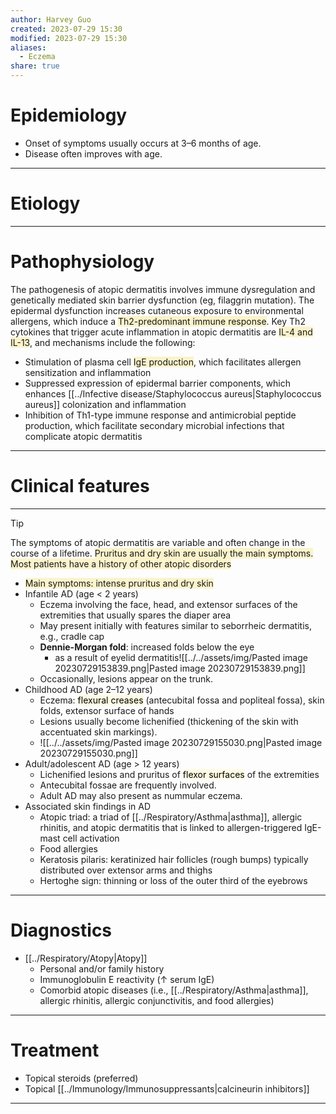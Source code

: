 ```yaml
---
author: Harvey Guo
created: 2023-07-29 15:30
modified: 2023-07-29 15:30
aliases:
  - Eczema
share: true
---
```

# Epidemiology
- Onset of symptoms usually occurs at 3–6 months of age. 
- Disease often improves with age.

---
# Etiology


---
# Pathophysiology
The pathogenesis of atopic dermatitis involves immune dysregulation and genetically mediated skin barrier dysfunction (eg, filaggrin mutation).  The epidermal dysfunction increases cutaneous exposure to environmental allergens, which induce a <span style="background:rgba(240, 200, 0, 0.2)">Th2-predominant immune response</span>.  Key Th2 cytokines that trigger acute inflammation in atopic dermatitis are <span style="background:rgba(240, 200, 0, 0.2)">IL-4 and IL-13</span>, and mechanisms include the following:
- Stimulation of plasma cell <span style="background:rgba(240, 200, 0, 0.2)">IgE production</span>, which facilitates allergen sensitization and inflammation
- Suppressed expression of epidermal barrier components, which enhances [[../Infective disease/Staphylococcus aureus|Staphylococcus aureus]] colonization and inflammation
- Inhibition of Th1-type immune response and antimicrobial peptide production, which facilitate secondary microbial infections that complicate atopic dermatitis

---
# Clinical features
---
>[!tip] 
>The symptoms of atopic dermatitis are variable and often change in the course of a lifetime. <span style="background:rgba(240, 200, 0, 0.2)">Pruritus and dry skin are usually the main symptoms.</span>
><span style="background:rgba(240, 200, 0, 0.2)">Most patients have a history of other atopic disorders</span>

- <span style="background:rgba(240, 200, 0, 0.2)">Main symptoms: intense pruritus and dry skin </span>
- Infantile AD (age < 2 years)
	- Eczema involving the face, head, and extensor surfaces of the extremities that usually spares the diaper area 
	- May present initially with features similar to seborrheic dermatitis, e.g., cradle cap
	- **Dennie-Morgan fold**: increased folds below the eye 
		- as a result of eyelid dermatitis![[../../assets/img/Pasted image 20230729153839.png|Pasted image 20230729153839.png]]
	- Occasionally, lesions appear on the trunk. 
- Childhood AD (age 2–12 years)
	- Eczema: <mark style="background: #FFF3A34A;">flexural creases</mark> (antecubital fossa and popliteal fossa), skin folds, extensor surface of hands 
	- Lesions usually become lichenified (thickening of the skin with accentuated skin markings).
	- ![[../../assets/img/Pasted image 20230729155030.png|Pasted image 20230729155030.png]]
- Adult/adolescent AD (age > 12 years)
	- Lichenified lesions and pruritus of <mark style="background: #FFF3A34A;">flexor surfaces</mark> of the extremities 
	- Antecubital fossae are frequently involved. 
	- Adult AD may also present as nummular eczema.
- Associated skin findings in AD
	- Atopic triad: a triad of [[../Respiratory/Asthma|asthma]], allergic rhinitis, and atopic dermatitis that is linked to allergen-triggered IgE-mast cell activation
	- Food allergies
	- Keratosis pilaris: keratinized hair follicles (rough bumps) typically distributed over extensor arms and thighs
	- Hertoghe sign: thinning or loss of the outer third of the eyebrows
 
---
# Diagnostics
- [[../Respiratory/Atopy|Atopy]]
	- Personal and/or family history
	- Immunoglobulin E reactivity (↑ serum IgE) 
	- Comorbid atopic diseases (i.e., [[../Respiratory/Asthma|asthma]], allergic rhinitis, allergic conjunctivitis, and food allergies)

---
# Treatment
- Topical steroids (preferred)
- Topical [[../Immunology/Immunosuppressants|calcineurin inhibitors]]

---

